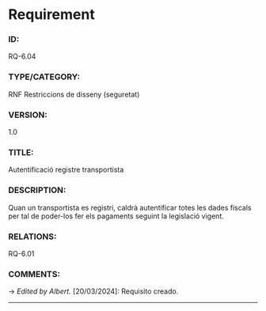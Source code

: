 # Requirement

### ID:
RQ-6.04
### TYPE/CATEGORY:
RNF Restriccions de disseny (seguretat)
### VERSION:
1.0
### TITLE:
Autentificació registre transportista 
### DESCRIPTION:
Quan un transportista es registri, caldrà autentificar totes les dades fiscals per tal de poder-los fer els pagaments seguint la legislació vigent.
### RELATIONS:
RQ-6.01
### COMMENTS:
&rarr; *Edited by Albert.* [20/03/2024]: Requisito creado.

---
